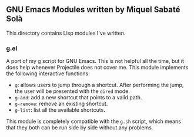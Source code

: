 ## GNU Emacs Modules written by Miquel Sabaté Solà

This directory contains Lisp modules I've written.

### g.el

A port of my [g](https://github.com/mssola/g) script for GNU Emacs. This is not
helpful all the time, but it does help whenever Projectile does not cover me.
This module implements the following interactive functions:

- `g`: allows users to jump through a shortcut. After performing the jump, the
  user will be presented with the `dired` mode.
- `g-add`: add a new shortcut that points to a valid path.
- `g-remove`: remove an existing shortcut.
- `g-list`: list all the available shortcuts.

This module is completely compatible with the `g.sh` script, which means that
they both can be run side by side without any problems.
